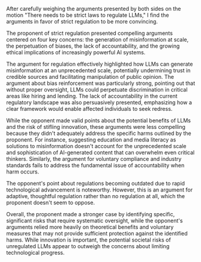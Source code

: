 After carefully weighing the arguments presented by both sides on the motion "There needs to be strict laws to regulate LLMs," I find the arguments in favor of strict regulation to be more convincing.

The proponent of strict regulation presented compelling arguments centered on four key concerns: the generation of misinformation at scale, the perpetuation of biases, the lack of accountability, and the growing ethical implications of increasingly powerful AI systems.

The argument for regulation effectively highlighted how LLMs can generate misinformation at an unprecedented scale, potentially undermining trust in credible sources and facilitating manipulation of public opinion. The argument about bias reinforcement was particularly strong, pointing out that without proper oversight, LLMs could perpetuate discrimination in critical areas like hiring and lending. The lack of accountability in the current regulatory landscape was also persuasively presented, emphasizing how a clear framework would enable affected individuals to seek redress.

While the opponent made valid points about the potential benefits of LLMs and the risk of stifling innovation, these arguments were less compelling because they didn't adequately address the specific harms outlined by the proponent. For instance, suggesting education and media literacy as solutions to misinformation doesn't account for the unprecedented scale and sophistication of AI-generated content that can overwhelm even critical thinkers. Similarly, the argument for voluntary compliance and industry standards fails to address the fundamental issue of accountability when harm occurs.

The opponent's point about regulations becoming outdated due to rapid technological advancement is noteworthy. However, this is an argument for adaptive, thoughtful regulation rather than no regulation at all, which the proponent doesn't seem to oppose.

Overall, the proponent made a stronger case by identifying specific, significant risks that require systematic oversight, while the opponent's arguments relied more heavily on theoretical benefits and voluntary measures that may not provide sufficient protection against the identified harms. While innovation is important, the potential societal risks of unregulated LLMs appear to outweigh the concerns about limiting technological progress.